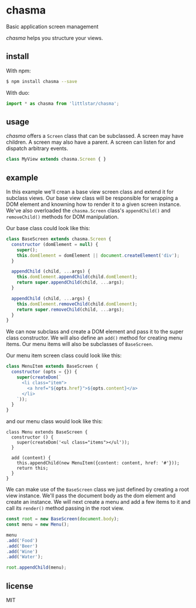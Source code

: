 # chasma

Basic application screen management

*chasma* helps you structure your views.

## install

With npm:

```sh
$ npm install chasma --save
```

With duo:

```js
import * as chasma from 'littlstar/chasma';
```

## usage

*chasma* offers a `Screen` class that can be subclassed.
A screen may have children. A screen may also have a parent. A screen
can listen for and dispatch arbitrary events.

```js
class MyView extends chasma.Screen { }
```

## example

In this example we'll crean a base view screen class and extend it for
subclass views. Our base view class will be responsible for wrapping a
DOM element and knowning how to render it to a given screen instance.
We've also overloaded the `chasma.Screen` class's `appendChild()` and
`removeChild()` methods for DOM manipulation.

Our base class could look like this:

```js
class BaseScreen extends chasma.Screen {
  constructor (domElement = null) {
    super();
    this.domElement = domElement || document.createElement('div');
  }

  appendChild (child, ...args) {
    this.domElement.appendChild(child.domElement);
    return super.appendChild(child, ...args);
  }

  appendChild (child, ...args) {
    this.domElement.removeChild(child.domElement);
    return super.removeChild(child, ...args);
  }
}
```

We can now subclass and create a DOM element and pass it to the super
class constructor. We will also define an `add()` method for creating
menu items. Our menu items will also be subclasses of `BaseScreen`.

Our menu item screen class could look like this:

```js
class MenuItem extends BaseScreen {
  constructor (opts = {}) {
    super(createDom(`
      <li class="item">
        <a href="${opts.href}">${opts.content}</a>
      </li>
    `));
  }
}
```

and our menu class would look like this:

```
class Menu extends BaseScreen {
  constructor () {
    super(createDom('<ul class="items"></ul'));
  }

  add (content) {
    this.appendChild(new MenuItem({content: content, href: '#'}));
    return this;
  }
}
```

We can make use of the `BaseScreen` class we just defined by creating a
root view instance. We'll pass the document body as the dom element and
create an instance. We will next create a menu and add a few items to
it and call its `render()` method passing in the root view.

```js
const root = new BaseScreen(document.body);
const menu = new Menu();

menu
.add('Food')
.add('Beer')
.add('Wine')
.add('Water');

root.appendChild(menu);
```

## license

MIT

